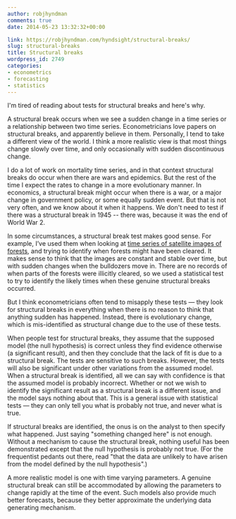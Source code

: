 ```yaml
---
author: robjhyndman
comments: true
date: 2014-05-23 13:32:32+00:00

link: https://robjhyndman.com/hyndsight/structural-breaks/
slug: structural-breaks
title: Structural breaks
wordpress_id: 2749
categories:
- econometrics
- forecasting
- statistics
---
```


I'm tired of reading about tests for structural breaks and here's why.

A structural break occurs when we see a sudden change in a time series or a relationship between two time series. Econometricians love papers on structural breaks, and apparently believe in them. Personally, I tend to take a different view of the world. I think a more realistic view is that most things change slowly over time, and only occasionally with sudden discontinuous change.<!-- more -->

I do a lot of work on mortality time series, and in that context structural breaks do occur when there are wars and epidemics. But the rest of the time I expect the rates to change in a more evolutionary manner. In economics, a structural break might occur when there is a war, or a major change in government policy, or some equally sudden event. But that is not very often, and we know about it when it happens. We don't need to test if there was a structural break in 1945 -- there was, because it was the end of World War 2.

In some circumstances, a structural break test makes good sense. For example, I’ve used them when looking at [time series of satellite images of forests](/publications/bfast1/), and trying to identify when forests might have been cleared. It makes sense to think that the images are constant and stable over time, but with sudden changes when the bulldozers move in. There are no records of when parts of the forests were illicitly cleared, so we used a statistical test to try to identify the likely times when these genuine structural breaks occurred.

But I think econometricians often tend to misapply these tests — they look for structural breaks in everything when there is no reason to think that anything sudden has happened. Instead, there is evolutionary change, which is mis-identified as structural change due to the use of these tests.

When people test for structural breaks, they assume that the supposed model (the null hypothesis) is correct unless they find evidence otherwise (a significant result), and then they conclude that the lack of fit is due to a structural break. The tests are sensitive to such breaks. However, the tests will also be significant under other variations from the assumed model. When a structural break is identified, all we can say with confidence is that the assumed model is probably incorrect. Whether or not we wish to identify the significant result as a structural break is a different issue, and the model says nothing about that. This is a general issue with statistical tests — they can only tell you what is probably not true, and never what is true.

If structural breaks are identified, the onus is on the analyst to then specify what happened. Just saying "something changed here" is not enough. Without a mechanism to cause the structural break, nothing useful has been demonstrated except that the null hypothesis is probably not true.  (For the frequentist pedants out there, read "that the data are unlikely to have arisen from the model defined by the null hypothesis".)

A more realistic model is one with time varying parameters. A genuine structural break can still be accommodated by allowing the parameters to change rapidly at the time of the event. Such models also provide much better forecasts, because they better approximate the underlying data generating mechanism.
